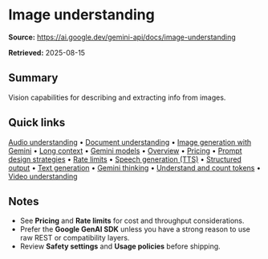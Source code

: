 # Image understanding

**Source:** https://ai.google.dev/gemini-api/docs/image-understanding

**Retrieved:** 2025-08-15

## Summary
Vision capabilities for describing and extracting info from images.

## Quick links
[Audio understanding](audio.md) • [Document understanding](document-processing.md) • [Image generation with Gemini](image-generation.md) • [Long context](long-context.md) • [Gemini models](models.md) • [Overview](overview.md) • [Pricing](pricing.md) • [Prompt design strategies](prompting-strategies.md) • [Rate limits](rate-limits.md) • [Speech generation (TTS)](speech-generation.md) • [Structured output](structured-output.md) • [Text generation](text-generation.md) • [Gemini thinking](thinking.md) • [Understand and count tokens](tokens.md) • [Video understanding](video-understanding.md)

## Notes
- See **Pricing** and **Rate limits** for cost and throughput considerations.
- Prefer the **Google GenAI SDK** unless you have a strong reason to use raw REST or compatibility layers.
- Review **Safety settings** and **Usage policies** before shipping.
